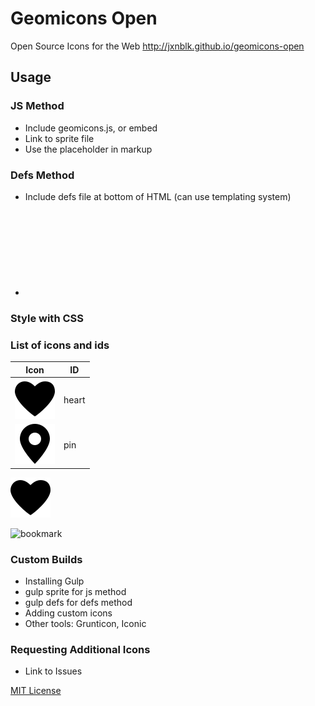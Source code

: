 # Geomicons Open
Open Source Icons for the Web
http://jxnblk.github.io/geomicons-open


## Usage
### JS Method
- Include geomicons.js, or embed
- Link to sprite file
- Use the placeholder in markup

### Defs Method
- Include defs file at bottom of HTML (can use templating system)
- <svg><use xlink:href="#cog"></svg>

### Style with CSS

### List of icons and ids

Icon    | ID
--------|--------
![heart](icons/heart.svg) | heart
![pin](icons/pin.svg) | pin

![heart](icons/heart.svg)

![bookmark](https://raw.github.com/jxnblk/geomicons-open/gh-pages/icons/bookmark.svg)

### Custom Builds
- Installing Gulp
- gulp sprite for js method
- gulp defs for defs method
- Adding custom icons
- Other tools: Grunticon, Iconic

### Requesting Additional Icons
- Link to Issues

[MIT License](http://opensource.org/licenses/MIT)

